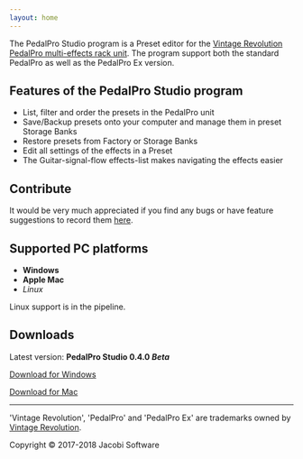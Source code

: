```yaml
---
layout: home
---
```

The PedalPro Studio program is a Preset editor for the [Vintage Revolution PedalPro multi-effects rack unit](https://www.vintage-revolution.com/pedalproex). The program support both the standard PedalPro as well as the PedalPro Ex version.

## Features of the PedalPro Studio program

* List, filter and order the presets in the PedalPro unit
* Save/Backup presets onto your computer and manage them in preset Storage Banks
* Restore presets from Factory or Storage Banks
* Edit all settings of the effects in a Preset
* The Guitar-signal-flow effects-list makes navigating the effects easier

## Contribute

It would be very much appreciated if you find any bugs or have feature suggestions to record them [here](https://github.com/obiwanjacobi/PedalPro-Studio/issues/new/choose).

## Supported PC platforms

* **Windows**
* **Apple Mac**
* _Linux_

Linux support is in the pipeline.


## Downloads

Latest version: **PedalPro Studio 0.4.0 _Beta_**

[Download for Windows](https://1drv.ms/u/s!AhOnTNbY2NaPiYx9N5TOnWOCSt55bA)

[Download for Mac](https://1drv.ms/u/s!AhOnTNbY2NaPiYx8oil6gMerYqOwRA)

---

'Vintage Revolution', 'PedalPro' and 'PedalPro Ex' are trademarks owned by [Vintage Revolution](https://www.vintage-revolution.com/).

Copyright © 2017-2018 Jacobi Software